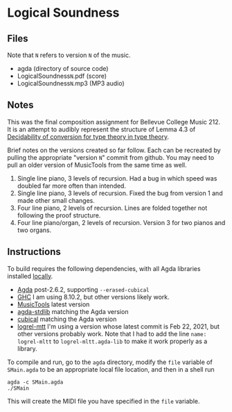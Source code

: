 # Logical Soundness

## Files

Note that `N` refers to version `N` of the music.

* agda (directory of source code)
* LogicalSoundness`N`.pdf (score)
* LogicalSoundness`N`.mp3 (MP3 audio)

## Notes

This was the final composition assignment for Bellevue College Music
212. It is an attempt to audibly represent the structure of Lemma 4.3 of
[Decidability of conversion for type theory in type theory](https://dl.acm.org/doi/10.1145/3158111).


Brief notes on the versions created so far follow. Each can be recreated by pulling the appropriate
"version `N`" commit from github. You may need to pull an older version of MusicTools from the same
time as well.

1. Single line piano, 3 levels of recursion. Had a bug in which speed was doubled far more often than intended.
2. Single line piano, 3 levels of recursion. Fixed the bug from version 1 and made other small changes.
3. Four line piano, 2 levels of recursion. Lines are folded together not following the proof structure.
4. Four line piano/organ, 2 levels of recursion. Version 3 for two pianos and two organs.

## Instructions

To build requires the following dependencies, with all Agda libraries installed
[locally](https://agda.readthedocs.io/en/latest/tools/package-system.html).
* [Agda](https://github.com/agda/agda) post-2.6.2, supporting `--erased-cubical`
* [GHC](https://www.haskell.org/ghc/) I am using 8.10.2, but other versions likely work.
* [MusicTools](https://github.com/halfaya/MusicTools) latest version
* [agda-stdlib](https://github.com/agda/agda-stdlib) matching the Agda version
* [cubical](https://github.com/agda/cubical) matching the Agda version
* [logrel-mtt](https://github.com/mr-ohman/logrel-mltt) I'm using a version whose latest commit is Feb 22, 2021, but
  other versions probably work. Note that I had to add the line `name: logrel-mltt` to `logrel-mltt.agda-lib` to
  make it work properly as a library.

To compile and run, go to the `agda` directory,
modify the `file` variable of `SMain.agda` to be an appropriate local file location, and then in a shell run
```
agda -c SMain.agda
./SMain
```
This will create the MIDI file you have specified in the `file` variable.
